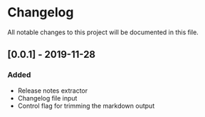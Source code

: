 # Changelog
All notable changes to this project will be documented in this file.

## [0.0.1] - 2019-11-28
### Added
- Release notes extractor
- Changelog file input
- Control flag for trimming the markdown output
